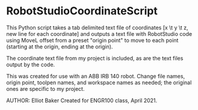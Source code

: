 # RobotStudioCoordinateScript
This Python script takes a tab delimited text file of coordinates [x \t y \t z, new line for each coordinate] and outputs a text file with RobotStudio code using MoveL offset from a preset "origin point" to move to each point (starting at the origin, ending at the origin).

The coordinate text file from my project is included, as are the text files output by the code.

This was created for use with an ABB IRB 140 robot. Change file names, origin point, toolpen names, and workspace names as needed; the original ones are specific to my project.

AUTHOR: Elliot Baker
Created for ENGR100 class, April 2021.

